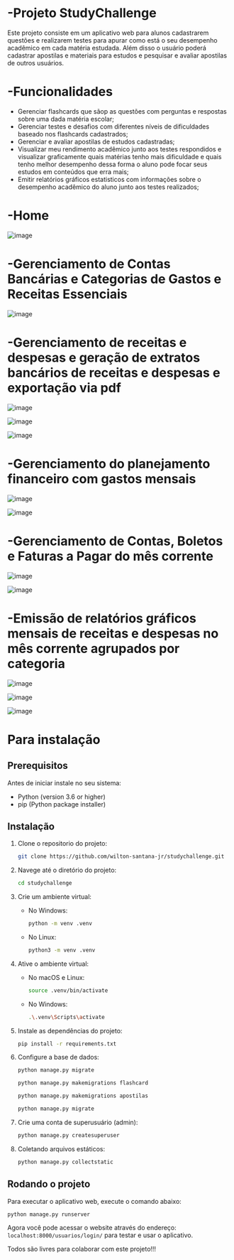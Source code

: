 # -Projeto StudyChallenge
Este projeto consiste em um aplicativo web para alunos cadastrarem questões e realizarem testes para apurar como está o seu desempenho acadêmico em cada matéria estudada. Além disso o usuário poderá cadastrar apostilas e materiais para estudos e pesquisar e avaliar apostilas de outros usuários.

# -Funcionalidades

- Gerenciar flashcards que sãop as questões com perguntas e respostas sobre uma dada matéria escolar;
- Gerenciar testes e desafios com diferentes níveis de dificuldades baseado nos flashcards cadastrados;
- Gerenciar e avaliar apostilas de estudos cadastradas;
- Visualizar meu rendimento acadêmico junto aos testes respondidos e visualizar graficamente quais matérias tenho mais dificuldade e quais tenho melhor desempenho dessa forma o aluno pode focar seus estudos em conteúdos que erra mais;
- Emitir relatórios gráficos estatisticos com informações sobre o desempenho acadêmico do aluno junto aos testes realizados;

# -Home

![image](https://github.com/wilton-santana-jr/financa_pessoal/assets/12551792/d93b3767-a56d-402f-bb96-28a8b31cab64)



# -Gerenciamento de Contas Bancárias e Categorias de Gastos e Receitas Essenciais

![image](https://github.com/wilton-santana-jr/financa_pessoal/assets/12551792/2aecf1c9-2839-48f3-aa32-4031995276bb)

# -Gerenciamento de receitas e despesas e geração de extratos bancários de receitas e despesas e exportação via pdf

![image](https://github.com/wilton-santana-jr/financa_pessoal/assets/12551792/6350fad3-9f55-4b34-9ece-b9260282a02a)

![image](https://github.com/wilton-santana-jr/financa_pessoal/assets/12551792/c0ee6b64-741e-4bcf-b286-6222388f976b)

![image](https://github.com/wilton-santana-jr/financa_pessoal/assets/12551792/2457aa12-f1a0-4f41-82c5-4c57e37a99a6)

# -Gerenciamento do planejamento financeiro com gastos mensais

![image](https://github.com/wilton-santana-jr/financa_pessoal/assets/12551792/9652616a-ca75-4bc8-aaac-a16ba930c1a5)

![image](https://github.com/wilton-santana-jr/financa_pessoal/assets/12551792/ae302ac3-e0b3-4af9-bbce-a0cace7f9fb9)

# -Gerenciamento de Contas, Boletos e Faturas a Pagar do mês corrente

![image](https://github.com/wilton-santana-jr/financa_pessoal/assets/12551792/e0bc14f9-836b-4f9f-a4d9-90b7a32b50d9)

![image](https://github.com/wilton-santana-jr/financa_pessoal/assets/12551792/c94d3ad5-34c1-4122-9f8c-e80f1a0d0349)

# -Emissão de relatórios gráficos mensais de receitas e despesas no mês corrente agrupados por categoria

![image](https://github.com/wilton-santana-jr/financa_pessoal/assets/12551792/ce4fff1d-5ea0-4a77-b6ad-d80495c8d832)

![image](https://github.com/wilton-santana-jr/financa_pessoal/assets/12551792/00e4d3c2-4442-46fc-8a9a-0a2298b2bb88)

![image](https://github.com/wilton-santana-jr/financa_pessoal/assets/12551792/b8bb140b-8b54-4baa-8bba-eb6484263a9e)



# Para instalação

## Prerequisitos

Antes de iniciar instale no seu sistema:

- Python (version 3.6 or higher)
- pip (Python package installer)

## Instalação

1. Clone o repositorio do projeto:

    ```bash
    git clone https://github.com/wilton-santana-jr/studychallenge.git
    ```

2. Navege até o diretório do projeto:

    ```bash
    cd studychallenge
    ```

3. Crie um ambiente virtual:
    - No Windows:

        ```bash
        python -m venv .venv
        ```

    - No Linux:

        ```bash
        python3 -m venv .venv
        ```

4. Ative o ambiente virtual:

    - No macOS e Linux:

      ```bash
      source .venv/bin/activate
      ```

    - No Windows:

      ```bash
      .\.venv\Scripts\activate
      ```

5. Instale as dependências do projeto:

    ```bash
    pip install -r requirements.txt
    ```

6. Configure a base de dados:

    ```bash
    python manage.py migrate
    ```
    
    ```bash
    python manage.py makemigrations flashcard
    ```

    ```bash
    python manage.py makemigrations apostilas
    ```

    ```bash
    python manage.py migrate
    ```

7. Crie uma conta de superusuário (admin):

    ```bash
    python manage.py createsuperuser
    ```

8. Coletando arquivos estáticos:

    ```bash
    python manage.py collectstatic
    ```

## Rodando o projeto

Para executar o aplicativo web, execute o comando abaixo:

```bash
python manage.py runserver
```

Agora você pode acessar o website através do endereço: `localhost:8000/usuarios/login/` para testar e usar o aplicativo.

Todos são livres para colaborar com este projeto!!!